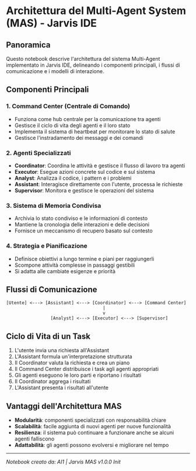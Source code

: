 # Architettura del Multi-Agent System (MAS) - Jarvis IDE

## Panoramica

Questo notebook descrive l'architettura del sistema Multi-Agent implementato in Jarvis IDE, delineando i componenti principali, i flussi di comunicazione e i modelli di interazione.

## Componenti Principali

### 1. Command Center (Centrale di Comando)
- Funziona come hub centrale per la comunicazione tra agenti
- Gestisce il ciclo di vita degli agenti e il loro stato
- Implementa il sistema di heartbeat per monitorare lo stato di salute
- Gestisce l'instradamento dei messaggi e dei comandi

### 2. Agenti Specializzati
- **Coordinator**: Coordina le attività e gestisce il flusso di lavoro tra agenti
- **Executor**: Esegue azioni concrete sul codice e sul sistema
- **Analyst**: Analizza il codice, i pattern e i problemi
- **Assistant**: Interagisce direttamente con l'utente, processa le richieste
- **Supervisor**: Monitora e gestisce le operazioni del sistema

### 3. Sistema di Memoria Condivisa
- Archivia lo stato condiviso e le informazioni di contesto
- Mantiene la cronologia delle interazioni e delle decisioni
- Fornisce un meccanismo di recupero basato sul contesto

### 4. Strategia e Pianificazione
- Definisce obiettivi a lungo termine e piani per raggiungerli
- Scompone attività complesse in passaggi gestibili
- Si adatta alle cambiate esigenze e priorità

## Flussi di Comunicazione

```
[Utente] <---> [Assistant] <---> [Coordinator] <---> [Command Center]
                                     |
                                     v
                 [Analyst] <---> [Executor] <---> [Supervisor]
```

## Ciclo di Vita di un Task

1. L'utente invia una richiesta all'Assistant
2. L'Assistant formula un'interpretazione strutturata
3. Il Coordinator valuta la richiesta e crea un piano
4. Il Command Center distribuisce i task agli agenti appropriati
5. Gli agenti eseguono le loro parti e riportano i risultati
6. Il Coordinator aggrega i risultati
7. L'Assistant presenta i risultati all'utente

## Vantaggi dell'Architettura MAS

- **Modularità**: componenti specializzati con responsabilità chiare
- **Scalabilità**: facile aggiunta di nuovi agenti per nuove funzionalità
- **Resilienza**: il sistema può continuare a funzionare anche se alcuni agenti falliscono
- **Adattabilità**: gli agenti possono evolversi e migliorare nel tempo

---

*Notebook creato da: AI1 | Jarvis MAS v1.0.0 Init* 